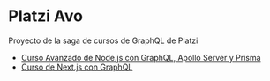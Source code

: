 # Platzi Avo

Proyecto de la saga de cursos de GraphQL de Platzi

- [Curso Avanzado de Node.js con GraphQL, Apollo Server y Prisma](https://platzi.com/cursos/nodejs-graphql-avanzado/)
- [Curso de Next.js con GraphQL](https://platzi.com/cursos/nextjs-graphql/)
